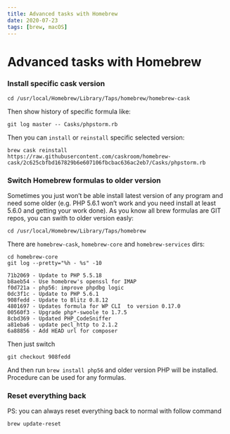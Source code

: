 ```yaml
---
title: Advanced tasks with Homebrew
date: 2020-07-23
tags: [brew, macOS]
---
```


# Advanced tasks with Homebrew

### Install specific cask version

```shell
cd /usr/local/Homebrew/Library/Taps/homebrew/homebrew-cask
```

Then show history of specific formula like:

```shell
git log master -- Casks/phpstorm.rb
```

Then you can `install` or `reinstall` specific selected version:

```
brew cask reinstall https://raw.githubusercontent.com/caskroom/homebrew-cask/2c625cbfbd167829b6e607106fbcbac636ac2eb7/Casks/phpstorm.rb
```

### Switch Homebrew formulas to older version

Sometimes you just won’t be able install latest version of any program and need
some older (e.g. PHP 5.6.1 won’t work and you need install at least 5.6.0 and
getting your work done). As you know all brew formulas are GIT repos, you
can swith to older version easly:

```shell
cd /usr/local/Homebrew/Library/Taps/homebrew
```

There are `homebrew-cask`, `homebrew-core` and `homebrew-services` dirs:

```shell
cd homebrew-core
git log --pretty="%h - %s" -10
```

```
71b2069 - Update to PHP 5.5.18
b8aeb54 - Use homebrew's openssl for IMAP
f0d721a - php56: improve phpdbg logic
0dc3f1c - Update to PHP 5.6.1
908fedd - Update to Blitz 0.8.12
4801697 - Updates formula for WP CLI  to version 0.17.0
00560f3 - Upgrade php*-swoole to 1.7.5
8cbd369 - Updated PHP_CodeSniffer
a81eba6 - update pecl_http to 2.1.2
6a88856 - Add HEAD url for composer
```

Then just switch

```shell
git checkout 908fedd
```
And then run `brew install php56` and older version PHP will be installed. Procedure can be used for any formulas.



### Reset everything back

PS: you can always reset everything back to normal with follow command

```shell
brew update-reset
```
